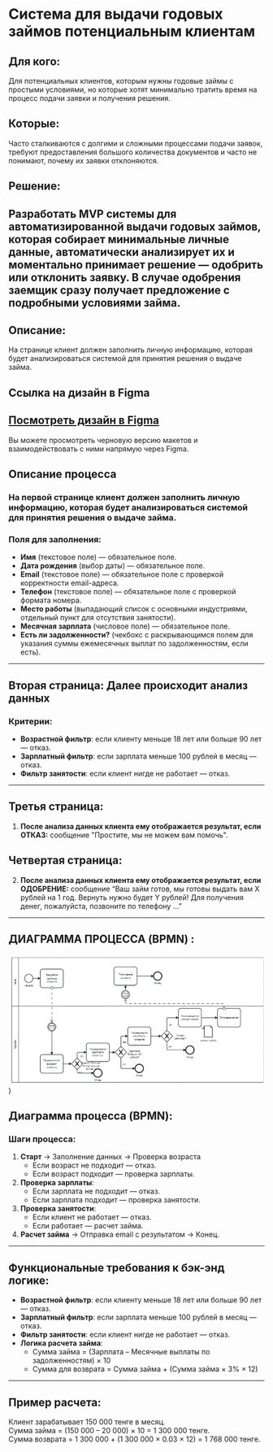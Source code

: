 # Система для выдачи годовых займов потенциальным клиентам
## Для кого:
Для потенциальных клиентов, которым нужны годовые займы с простыми условиями, но которые хотят минимально тратить время на процесс подачи заявки и получения решения.
## Которые:
Часто сталкиваются с долгими и сложными процессами подачи заявок, требуют предоставления большого количества документов и часто не понимают, почему их заявки отклоняются.
## Решение:
Разработать MVP системы для автоматизированной выдачи годовых займов, которая собирает минимальные личные данные, автоматически анализирует их и моментально принимает решение — одобрить или отклонить заявку. В случае одобрения заемщик сразу получает предложение с подробными условиями займа.
---
## Описание:
На странице клиент должен заполнить личную информацию, которая будет анализироваться системой для принятия решения о выдаче займа.
## Ссылка на дизайн в Figma
[Посмотреть дизайн в Figma](https://www.figma.com/design/lWWF4A6XPkIBSAdm4Vskv3/Draft-Version?node-id=0-1&node-type=canvas&t=o7zaCWDjWo08SPhI-0)
---
Вы можете просмотреть черновую версию макетов и взаимодействовать с ними напрямую через Figma.
## Описание процесса
### На первой странице клиент должен заполнить личную информацию, которая будет анализироваться системой для принятия решения о выдаче займа.
### Поля для заполнения:
- **Имя** (текстовое поле) — обязательное поле.
- **Дата рождения** (выбор даты) — обязательное поле.
- **Email** (текстовое поле) — обязательное поле с проверкой корректности email-адреса.
- **Телефон** (текстовое поле) — обязательное поле с проверкой формата номера.
- **Место работы** (выпадающий список с основными индустриями, отдельный пункт для отсутствия занятости).
- **Месячная зарплата** (числовое поле) — обязательное поле.
- **Есть ли задолженности?** (чекбокс с раскрывающимся полем для указания суммы ежемесячных выплат по задолженностям, если есть).
---
## Вторая страница: Далее происходит анализ данных
### Критерии:
- **Возрастной фильтр**: если клиенту меньше 18 лет или больше 90 лет — отказ.
- **Зарплатный фильтр**: если зарплата меньше 100 рублей в месяц — отказ.
- **Фильтр занятости**: если клиент нигде не работает — отказ.
---
## Третья страница:
1. **После анализа данных клиента ему отображается результат, если ОТКАЗ:** сообщение "Простите, мы не можем вам помочь".
## Четвертая страница:
2. **После анализа данных клиента ему отображается результат, если ОДОБРЕНИЕ:** сообщение “Ваш займ готов, мы готовы выдать вам X рублей на 1 год. Вернуть нужно будет Y рублей! Для получения денег, пожалуйста, позвоните по телефону …”
---
## ДИАГРАММА ПРОЦЕССА (BPMN) :
![BPMN](https://github.com/kaorinne/project-requirements/blob/a1add863bad812c78eeb013b671abf1ef7b5f68d/BPMN_test.png))
## Диаграмма процесса (BPMN):
### Шаги процесса:
1. **Старт** → Заполнение данных → Проверка возраста
   - Если возраст не подходит — отказ.
   - Если возраст подходит — проверка зарплаты.
2. **Проверка зарплаты**:
   - Если зарплата не подходит — отказ.
   - Если зарплата подходит — проверка занятости.
3. **Проверка занятости**:
   - Если клиент не работает — отказ.
   - Если работает — расчет займа.
4. **Расчет займа** → Отправка email с результатом → Конец.
---
## Функциональные требования к бэк-энд логике:
- **Возрастной фильтр**: если клиенту меньше 18 лет или больше 90 лет — отказ.
- **Зарплатный фильтр**: если зарплата меньше 100 рублей в месяц — отказ.
- **Фильтр занятости**: если клиент нигде не работает — отказ.
- **Логика расчета займа**:
    - Сумма займа = (Зарплата – Месячные выплаты по задолженностям) × 10
    - Сумма для возврата = Сумма займа + (Сумма займа × 3% × 12)
---
## Пример расчета:
Клиент зарабатывает 150 000 тенге в месяц.  
Сумма займа = (150 000 – 20 000) × 10 = 1 300 000 тенге.  
Сумма возврата = 1 300 000 + (1 300 000 × 0.03 × 12) = 1 768 000 тенге.


